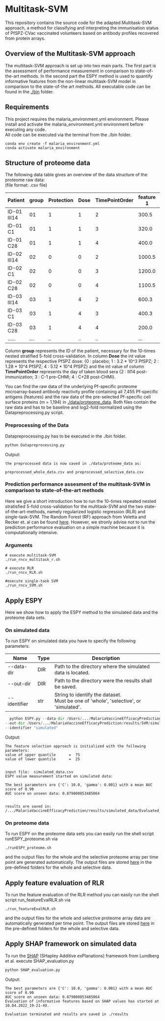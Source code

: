 # Multitask-SVM
This repository contains the source code for the adapted Multitask-SVM approach,
a method for classifying and interpreting the immunisation status of PfSPZ-CVac
vaccinated volunteers based on antibody profiles recovered from protein arrays.

## Overview of the Multitask-SVM approach
The multitask-SVM approach is set up into two main parts. The first part is the
assessment of performance measurement in comparison to state-of-the-art methods.
In the second part the ESPY method is used to quantify informative features from
the non-linear multitask-SVM model in comparison to the state-of-the art methods.
All executable code can be found in the
[./bin](https://github.com/jacqui20/MalariaVaccineEfficacyPrediction/tree/main/bin) folder.

## Requirements

This project requires the malaria_environment.yml environment. Please install
and activate the malaria_environment.yml environment before executing any code. <br>
All code can be executed via the terminal from the ./bin folder.

```
conda env create -f malaria_environment.yml
conda activate malaria_environment
```

## Structure of proteome data
The following data table gives an overview of the data structure of
the proteome raw data: <br>
(file format: .csv file)

| Patient     | group | Protection | Dose | TimePointOrder | feature 1 | ... | feature n |
|-------------|-------|------------|------|----------------|-----------|-----|-----------|
| ID-01 III14 | 01    | 1          | 1    | 2              | 300.5     | ... | ...       |
| ID-01 C1    | 01    | 1          | 1    | 3              | 320.0     | ... | ...       |
| ID-01 C28   | 01    | 1          | 1    | 4              | 400.0     | ... | ...       |
| ID-02 III14 | 02    | 0          | 0    | 2              | 1000.5    | ... | ...       |
| ID-02 C1    | 02    | 0          | 0    | 3              | 1200.0    | ... | ...       |
| ID-02 C28   | 02    | 0          | 0    | 4              | 1100.5    | ... | ...       |
| ID-03 III14 | 03    | 1          | 4    | 2              | 600.3     | ... | ...       |
| ID-03 C1    | 03    | 1          | 4    | 3              | 400.3     | ... | ...       |
| ID-03 C28   | 03    | 1          | 4    | 4              | 200.0     | ... | ...       |
| ......      | ....  | ..         | ..   | ..             | ...       | ... | ...       |


Column **group** represents the ID of the patient, necessary for the 10-times nested stratified
5-fold cross-validation. In column **Dose** the int value represents the respective
PfSPZ dose: {0 : placebo; 1 : 3.2 * 10^3 PfSPZ; 2 : 1.28 * 10^4 PfSPZ; 4 : 5.12 * 10^4 PfSPZ}
and the int value of column **TimePointOrder** represents the day of taken blood sera {2 : III14 post-immunization;
3 : C-1 pre-CHMI; 4 : C+28 post-CHMI}.


You can find the raw data of the underlying Pf-specific proteome
microarray-based antibody reactivity profile containing all 7,455 Pf-specific
antigens (features) and the raw data of the pre-selected
Pf-specific cell surface proteins (m = 1,194) in
[./data/proteome_data](https://github.com/jacqui20/MalariaVaccineEfficacyPrediction/tree/main/data/proteome_data).
Both files contain the raw data and has to be baseline and log2-fold normalized
using the Datapreprocessing.py script.

### Preprocessing of the Data
Datapreprocessing.py has to be executed in the ./bin folder.
```python
python Datapreprocessing.py
```
Output:
```
the preprocessed data is now saved in ./data/proteome_data as:

preprocessed_whole_data.csv and preprocessed_selective_data.csv
```

### Prediction performance assesment of the multitask-SVM in comparison to state-of-the-art methods
Here we give a short introduction how to run the 10-times repeated nested stratisfied 5-fold cross-validation
for the multitask-SVM and the two state-of-the-art-methods, namely regularized logistic regression (RLR) and
single-task-SVM. The Random Forest (RF) approach from Veletta and Recker et. al can be found
[here](https://journals.plos.org/ploscompbiol/article?id=10.1371/journal.pcbi.1005812). However, we stronly advise
not to run the prediction performance evaluation on a simple machine because it is computationally intensive.
### Arguments

```
# execute multitask-SVM
./run_rncv_multitask_r.sh

# execute RLR
./run_rncv_RLR.sh

#execute single-task SVM
./run_rncv_SVM.sh
```

## Apply ESPY
Here we show how to apply the ESPY method to the simulated data and the proteome data sets.

### On simulated data
To run ESPY on simulated data you have to specify the following parameters:

| Name         | Type | Description                                                                               |
|--------------|------|-------------------------------------------------------------------------------------------|
| --data-dir   | DIR  | Path to the directory where the simulated data is located.                                |     
| --out-dir    | DIR  | Path to the directory were the results shall be saved.                                    |     
| --identifier | str  | String to identify the dataset. <br/>Must be one of 'whole', 'selective', or 'simulated'. |    



```python
  python ESPY.py --data-dir /Users/.../MalariaVaccineEfficacyPrediction/results/SVM/simulated/ESPY
--out-dir /Users/.../MalariaVaccineEfficacyPrediction/results/SVM/simulated/ESPY  
--identifier "simulated"
```
Output:
```
The feature selection approach is initialized with the following parameters:
value of upper quantile      =  75
value of lower quantile      =  25


input file:  simulated_data.csv
ESPY value measurement started on simulated data:

The best parameters are {'C': 10.0, 'gamma': 0.001} with a mean AUC score of 0.90
AUC score on unseen data: 0.879800853485064


results are saved in: /.../MalariaVaccineEfficacyPrediction/results/simulated_data/Evaluated_features_on_simulated_data.csv

```

### On proteome data
To run ESPY on the proteome data sets you can easily run the shell script runESPY_proteome.sh via
```
./runESPY_proteome.sh
```
and the output files for the whole and the selective proteome array per
time point are generated automatically. The output files are stored
[here](https://github.com/jacqui20/MalariaVaccineEfficacyPrediction/tree/main/results/multitaskSVM) in the
pre-defined folders for the whole and selective data. <br>


## Apply feature evaluation of RLR
To run the feature evaluation of the RLR method you can easily run the shell script run_featureEvalRLR.sh via
```
./run_featureEvalRLR.sh
```
and the output files for the whole and selective proteome array data are automatically generated per time point.
The output files are stored [here](https://github.com/jacqui20/MalariaVaccineEfficacyPrediction/tree/main/results/RLR)
in the pre-defined folders for the whole and selective data.
## Apply SHAP framework on simulated data
To run the [SHAP](https://github.com/slundberg/shap) (SHapley Additive exPlanations) framework from Lundberg et al.
execute SHAP_evaluation.py

```python
python SHAP_evaluation.py
```

Output:
```
The best parameters are {'C': 10.0, 'gamma': 0.001} with a mean AUC score of 0.90
AUC score on unseen data: 0.879800853485064
Evaluation of informative features based on SHAP values has started at 10.04.2022_19-21-49.

Evaluation terminated and results are saved in ./results
```

